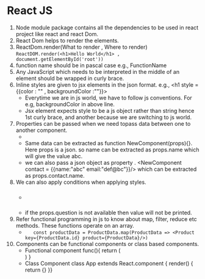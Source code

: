 <h1> React JS </h1>

1. Node module package contains all the dependencies to be used in react project like react and react Dom.
2. React Dom helps to render the elements. 
3. ReactDom.render(What to render , Where to render)
   `ReactDOM.render(<h1>Hello World</h1> , document.getElementById('root'))`
4. function name should be in pascal case e.g., FunctionName
5. Any JavaScript which needs to be interpreted in the middle of an element should be wrapped in curly brace.
6. Inline styles are given to jsx elements in the json format. e.g., <h1 style = {{color : "" , backgroundColor :""}}>
   - Everytime we are in js world, we have to follow js conventions. For e.g, backgroundColor in above line.
   - Jsx element expects style to be a js object rather than string hence 1st curly brace, and another because we are switching to js world. 
7. Properties can be passed when we need topass data between one to another component.
   - <NewComponent name ="abc" e-mail ="def@abc.com" />
   - Same data can be extracted as function NewComponent(props){}. Here props is a json. so name can be extracted as props.name which will give the value abc.
   - we can also pass a json object as property . <NewComponent contact = {{name:"abc" email:"def@bc"}}/> which can be extracted as props.contact.name. 
8. We can also apply conditions when applying styles.
   - <h3 style ={{display: !props.question && "none"}} Question : {props.question} </h3>
   - if the props.question is not available then value will not be printed.
9. Refer functional programming in js to know about map, filter, reduce etc methods. These functions operate on an array.
    - `    const productData = ProductData.map(ProductData => <Product key={ProductData.id} product={ProductData}/>) ` 
10. Components can be functional components or class based components.
    - Functional component
      func(){
      return (
         <div> 
         </div>
      ) 
      }
    - Class Component
       class App extends React.component {
         render() {
         return {} 
         }}
   
